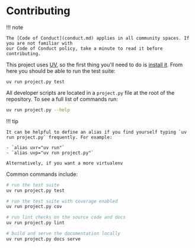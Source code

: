# Contributing

!!! note

    The [Code of Conduct](conduct.md) applies in all community spaces. If you are not familiar with
    our Code of Conduct policy, take a minute to read it before contributing.

This project uses [UV](https://docs.astral.sh/uv/), so the first thing you'll
need to do is [install it](https://docs.astral.sh/uv/getting-started/installation/).
From here you should be able to run the test suite:

```basg
uv run project.py test
```

All developer scripts are located in a `project.py` file at the root of the repository.
To see a full list of commands run:

```bash
uv run project.py --help
```

!!! tip

    It can be helpful to define an alias if you find yourself typing `uv run project.py` frequently. For example:

    - `alias uvr="uv run"`
    - `alias uvp="uv run project.py"`

    Alternatively, if you want a more virtualenv

Common commands include:

```bash
# run the test suite
uv run project.py test

# run the test suite with coverage enabled
uv run project.py cov

# run lint checks on the source code and docs
uv run project.py lint

# build and serve the documentation locally
uv run project.py docs serve
```
